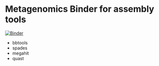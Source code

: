 # Metagenomics Binder for assembly tools

[![Binder](https://mybinder.org/badge_logo.svg)](https://mybinder.org/v2/gh/biovcnet/metagenomics-binder-assembly/master)

  - bbtools
  - spades
  - megahit
  - quast
